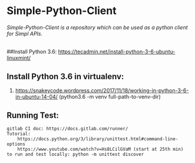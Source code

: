 # Simple-Python-Client

###### Simple-Python-Client is a repository which can be used as a python client for Simpl APIs.

##Install Python 3.6:
https://tecadmin.net/install-python-3-6-ubuntu-linuxmint/

## Install Python 3.6 in virtualenv:
1. https://snakeycode.wordpress.com/2017/11/18/working-in-python-3-6-in-ubuntu-14-04/
   (python3.6 -m venv full-path-to-venv-dir)

## Running Test:
    gitlab CI doc: https://docs.gitlab.com/runner/
    Tutorial:
        https://docs.python.org/3/library/unittest.html#command-line-options
        https://www.youtube.com/watch?v=Hs8LCilGVaM (start at 25th min)
    to run and test locally: python -m unittest discover